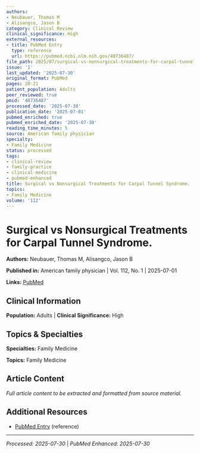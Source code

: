 ```yaml
---
authors:
- Neubauer, Thomas M
- Alisangco, Jason B
category: Clinical Review
clinical_significance: High
external_resources:
- title: PubMed Entry
  type: reference
  url: https://pubmed.ncbi.nlm.nih.gov/40736487/
file_path: 2025/07/surgical-vs-nonsurgical-treatments-for-carpal-tunnel-syndrom.md
issue: '1'
last_updated: '2025-07-30'
original_format: PubMed
pages: 20-21
patient_population: Adults
peer_reviewed: true
pmid: '40736487'
processed_date: '2025-07-30'
publication_date: '2025-07-01'
pubmed_enriched: true
pubmed_enriched_date: '2025-07-30'
reading_time_minutes: 5
source: American family physician
specialty:
- Family Medicine
status: processed
tags:
- clinical-review
- family-practice
- clinical-medicine
- pubmed-enhanced
title: Surgical vs Nonsurgical Treatments for Carpal Tunnel Syndrome.
topics:
- Family Medicine
volume: '112'
---
```


# Surgical vs Nonsurgical Treatments for Carpal Tunnel Syndrome.

**Authors:** Neubauer, Thomas M, Alisangco, Jason B

**Published in:** American family physician | Vol. 112, No. 1 | 2025-07-01

**Links:** [PubMed](https://pubmed.ncbi.nlm.nih.gov/40736487/)

## Clinical Information

**Population:** Adults | **Clinical Significance:** High

## Topics & Specialties

**Specialties:** Family Medicine

**Topics:** Family Medicine

## Article Content

*Full article content to be extracted and formatted from source material.*

## Additional Resources

- [PubMed Entry](https://pubmed.ncbi.nlm.nih.gov/40736487/) (reference)

---

*Processed: 2025-07-30* | *PubMed Enhanced: 2025-07-30*
